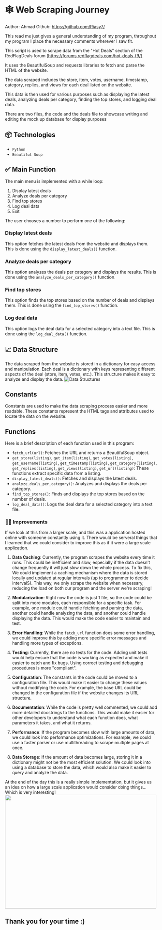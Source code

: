 # 🕸 Web Scraping Journey
Author: Ahmad
Github: https://github.com/Riasy7/

This read me just gives a general understanding of my program, throughout my program I place the necessary comments wherever I saw fit. 

This script is used to scrape data from the "Hot Deals" section of the RedFlagDeals forum (https://forums.redflagdeals.com/hot-deals-f9/). 

It uses the BeautifulSoup and requests libraries to fetch and parse the HTML of the website. 

The data scraped includes the store, item, votes, username, timestamp, category, replies, and views for each deal listed on the website. 

This data is then used for various purposes such as displaying the latest deals, analyzing deals per category, finding the top stores, and logging deal data.

There are two files, the code and the deals file to showcase writing and editing the mock up database for display purposes

## 📦 Technologies

  - `Python`
  - `Beautiful Soup`

## ✅ Main Function

The main menu is implemented with a while loop:

1. Display latest deals
2. Analyze deals per category
3. Find top stores
4. Log deal data
5. Exit

The user chooses a number to perform one of the following:

### Display latest deals

This option fetches the latest deals from the website and displays them. This is done using the `display_latest_deals()` function.

### Analyze deals per category

This option analyzes the deals per category and displays the results. This is done using the `analyze_deals_per_category()` function.

### Find top stores

This option finds the top stores based on the number of deals and displays them. This is done using the `find_top_stores()` function.

### Log deal data

This option logs the deal data for a selected category into a text file. This is done using the `log_deal_data()` function.

## 📈 Data Structure

The data scraped from the website is stored in a dictionary for easy access and manipulation. Each deal is a dictionary with keys representing different aspects of the deal (store, item, votes, etc.). This structure makes it easy to analyze and display the data.
![Data Structures](https://miro.medium.com/v2/resize:fit:800/1*xGgaEhVE5dMD-R8krQG4PQ.gif)

## Constants

Constants are used to make the data scraping process easier and more readable. These constants represent the HTML tags and attributes used to locate the data on the website.

## Functions

Here is a brief description of each function used in this program:

- `fetch_url(url)`: Fetches the URL and returns a BeautifulSoup object.
- `get_store(listing)`, `get_item(listing)`, `get_votes(listing)`, `get_username(listing)`, `get_timestamp(listing)`, `get_category(listing)`, `get_replies(listing)`, `get_views(listing)`, `get_url(listing)`: These functions extract specific data from a listing.
- `display_latest_deals()`: Fetches and displays the latest deals.
- `analyze_deals_per_category()`: Analyzes and displays the deals per category.
- `find_top_stores()`: Finds and displays the top stores based on the number of deals.
- `log_deal_data()`: Logs the deal data for a selected category into a text file.


### 🤔🔑 Improvements

If we look at this from a larger scale, and this was a application hosted online with someone constantly using it. There would be serveral things that I learned that we could consider to improve this as if it were a large scale application.

  1. **Data Caching**: Currently, the program scrapes the website every time it runs. This could be inefficient and slow, especially if the data doesn't change frequently it will just slow down the whole process. To fix this, We could implement a caching mechanism where the data is stored locally and updated at regular intervals (up to programmer to decide intervalS). This way, we only scrape the website when necessary, reducing the load on both our program and the server we're scraping!
  
  2. **Modularization**: Right now the code is just 1 file, so the code could be split into more modules, each responsible for a specific task. For example, one module could handle fetching and parsing the data, another could handle analyzing the data, and another could handle displaying the data. This would make the code easier to maintain and test.
  
  3. **Error Handling**: While the `fetch_url` function does some error handling, we could improve this by adding more specific error messages and handling more types of exceptions.
  
  4. **Testing**: Currently, there are no tests for the code. Adding unit tests would help ensure that the code is working as expected and make it easier to catch and fix bugs. Using correct testing and debugging procedures is more "compliant".
  
  5. **Configuration**: The constants in the code could be moved to a configuration file. This would make it easier to change these values without modifying the code. For example, the base URL could be changed in the configuration file if the website changes its URL structure.
  
  6. **Documentation**: While the code is pretty well commented, we could add more detailed docstrings to the functions. This would make it easier for other developers to understand what each function does, what parameters it takes, and what it returns.
  
  7. **Performance**: If the program becomes slow with large amounts of data, we could look into performance optimizations. For example, we could use a faster parser or use multithreading to scrape multiple pages at once.
  
  8. **Data Storage**: If the amount of data becomes large, storing it in a dictionary might not be the most efficient solution. We could look into using a database to store the data, which would also make it easier to query and analyze the data.

At the end of the day this is a really simple implementation, but it gives us an idea on how a large scale application would consider doing things... Which is very interesting!
<br>
<img src="https://cdn.dribbble.com/users/962944/screenshots/14138307/media/ca3377660c3d2053c9d91ac175871429.gif" width="500" height="375">
<br>
## Thank you for your time :)
